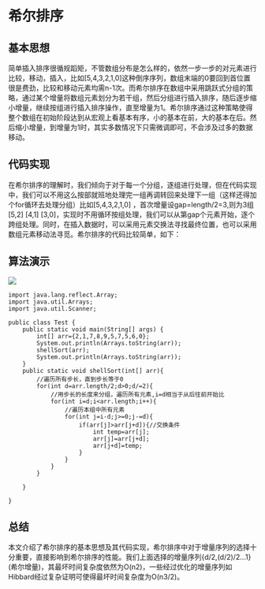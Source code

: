 # 希尔排序

## 基本思想

简单插入排序很循规蹈矩，不管数组分布是怎么样的，依然一步一步的对元素进行比较，移动，插入，比如[5,4,3,2,1,0]这种倒序序列，数组末端的0要回到首位置很是费劲，比较和移动元素均需n-1次。而希尔排序在数组中采用跳跃式分组的策略，通过某个增量将数组元素划分为若干组，然后分组进行插入排序，随后逐步缩小增量，继续按组进行插入排序操作，直至增量为1。希尔排序通过这种策略使得整个数组在初始阶段达到从宏观上看基本有序，小的基本在前，大的基本在后。然后缩小增量，到增量为1时，其实多数情况下只需微调即可，不会涉及过多的数据移动。

## 代码实现
在希尔排序的理解时，我们倾向于对于每一个分组，逐组进行处理，但在代码实现中，我们可以不用这么按部就班地处理完一组再调转回来处理下一组（这样还得加个for循环去处理分组）比如[5,4,3,2,1,0] ，首次增量设gap=length/2=3,则为3组[5,2] [4,1] [3,0]，实现时不用循环按组处理，我们可以从第gap个元素开始，逐个跨组处理。同时，在插入数据时，可以采用元素交换法寻找最终位置，也可以采用数组元素移动法寻觅。希尔排序的代码比较简单，如下：

## 算法演示
![](http://112.124.200.69:8080/markdown/images/radixSort.gif)

```
import java.lang.reflect.Array;
import java.util.Arrays;
import java.util.Scanner;

public class Test {
    public static void main(String[] args) {
        int[] arr={2,1,7,8,9,5,7,5,6,0};
        System.out.println(Arrays.toString(arr));
        shellSort(arr);
        System.out.println(Arrays.toString(arr));
    }
    public static void shellSort(int[] arr){
        //遍历所有步长，直到步长等于0
        for(int d=arr.length/2;d>0;d/=2){
            //用步长的长度来分组，遍历所有元素,i=d相当于从后往前开始比
            for(int i=d;i<arr.length;i++){
                //遍历本组中所有元素
                for(int j=i-d;j>=0;j-=d){
                    if(arr[j]>arr[j+d]){//交换条件
                        int temp=arr[j];
                        arr[j]=arr[j+d];
                        arr[j+d]=temp;
                    }
                }
            }
        }

    }

}
```

## 总结
本文介绍了希尔排序的基本思想及其代码实现，希尔排序中对于增量序列的选择十分重要，直接影响到希尔排序的性能。我们上面选择的增量序列{d/2,(d/2)/2...1}(希尔增量)，其最坏时间复杂度依然为O(n2)，一些经过优化的增量序列如Hibbard经过复杂证明可使得最坏时间复杂度为O(n3/2)。
